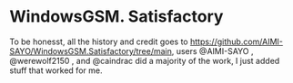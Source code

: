 # WindowsGSM. Satisfactory

To be honesst, all the history and credit goes to https://github.com/AIMI-SAYO/WindowsGSM.Satisfactory/tree/main, users @AIMI-SAYO , @werewolf2150 , and @caindrac did a majority of the work, I just added stuff that worked for me.